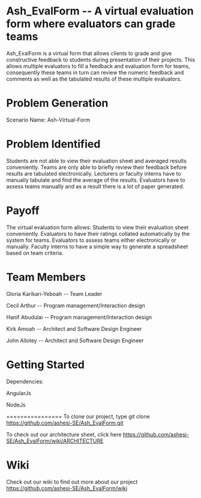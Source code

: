 Ash_EvalForm -- A virtual evaluation form where evaluators can grade teams
============

Ash_EvalForm is a virtual form that allows clients to grade and give constructive feedback to students during presentation of their projects. This allows multiple evaluators to fill a feedback and evaluation form for teams, consequently these teams in turn can review the numeric feedback and comments as well as the tabulated results of these multiple evaluators.

Problem Generation
====================
Scenario Name: Ash-Virtual-Form 

Problem Identified
==================
Students are not able to view their evaluation sheet and averaged results conveniently.
Teams are only able to briefly review their feedback before results are tabulated electronically.
Lecturers or faculty interns have to manually tabulate and find the average of the results.
Evaluators have to assess teams manually and as a result there is a lot of paper generated.

Payoff
======
The virtual evaluation form allows:
Students to view their evaluation sheet conveniently.
Evaluators to have their ratings collated automatically by the system for teams.
Evaluators to assess teams either electronically or manually.
Faculty interns to have a simple way to generate a spreadsheet based on team criteria.

Team Members
============
Gloria Karikari-Yeboah -- Team Leader

Cecil Arthur -- Program management/Interaction design

Hanif Abudulai -- Program management/Interaction design

Kirk Amoah -- Architect and Software Design Engineer

John Allotey -- Architect and Software Design Engineer

Getting Started
===============
Dependencies:

AngularJs

NodeJs

================
To clone our project, type git clone 
https://github.com/ashesi-SE/Ash_EvalForm.git

To check out our architecture sheet, click here
https://github.com/ashesi-SE/Ash_EvalForm/wiki/ARCHITECTURE

Wiki
===
Check out our wiki to find out more about our project 
https://github.com/ashesi-SE/Ash_EvalForm/wiki
